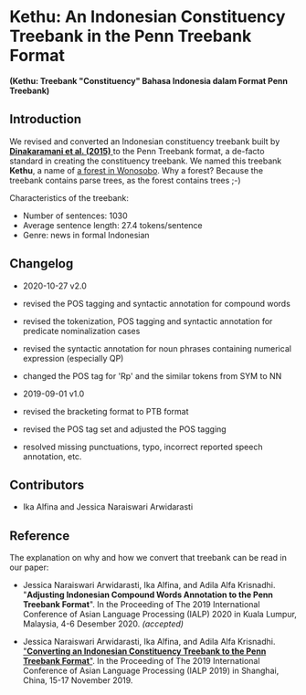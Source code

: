 # Kethu: An Indonesian Constituency Treebank in the Penn Treebank Format
**(Kethu: Treebank "Constituency" Bahasa Indonesia dalam Format Penn Treebank)**

## Introduction

We revised and converted an Indonesian constituency treebank built by [**Dinakaramani et al. (2015)** ](https://github.com/famrashel/idn-treebank) to the Penn Treebank format, a de-facto standard in creating the constituency treebank. We named this treebank **Kethu**, a name of [a forest in Wonosobo](http://wiki-wisata.blogspot.com/2014/08/hutan-alas-kethu-wonogiri.html). Why a forest? Because the treebank contains parse trees, as the forest contains trees ;-) 

Characteristics of the treebank:
* Number of sentences: 1030
* Average sentence length: 27.4 tokens/sentence
* Genre: news in formal Indonesian


## Changelog
* 2020-10-27 v2.0
* revised the POS tagging and syntactic annotation for compound words
* revised the tokenization, POS tagging and syntactic annotation for predicate nominalization cases
* revised the syntactic annotation for noun phrases containing numerical expression (especially QP)
* changed the POS tag for 'Rp' and the similar tokens from SYM to NN

* 2019-09-01 v1.0
* revised the bracketing format to PTB format
* revised the POS tag set and adjusted the POS tagging
* resolved missing punctuations, typo, incorrect reported speech annotation, etc.

## Contributors
* Ika Alfina and Jessica Naraiswari Arwidarasti


## Reference

The explanation on why and how we convert that treebank can be read in our paper:
* Jessica Naraiswari Arwidarasti, Ika Alfina, and Adila Alfa Krisnadhi. "**Adjusting Indonesian Compound Words Annotation to the Penn Treebank Format**". In the Proceeding of The 2019 International Conference of Asian Language Processing (IALP) 2020 in Kuala Lumpur, Malaysia, 4-6 Desember 2020. _(accepted)_ 

* Jessica Naraiswari Arwidarasti, Ika Alfina, and Adila Alfa Krisnadhi. ["**Converting an Indonesian Constituency Treebank to the Penn Treebank Format**"](https://ieeexplore.ieee.org/abstract/document/9037723). In the Proceeding of The 2019 International Conference of Asian Language Processing (IALP 2019) in Shanghai, China, 15-17 November 2019. 

